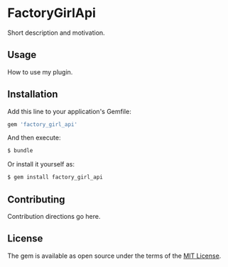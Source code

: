# FactoryGirlApi
Short description and motivation.

## Usage
How to use my plugin.

## Installation
Add this line to your application's Gemfile:

```ruby
gem 'factory_girl_api'
```

And then execute:
```bash
$ bundle
```

Or install it yourself as:
```bash
$ gem install factory_girl_api
```

## Contributing
Contribution directions go here.

## License
The gem is available as open source under the terms of the [MIT License](http://opensource.org/licenses/MIT).
